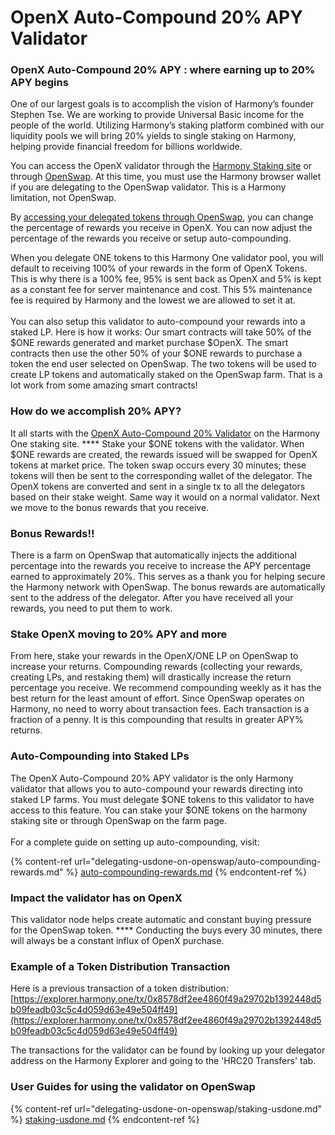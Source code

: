 # OpenX Auto-Compound 20% APY Validator

### OpenX Auto-Compound 20% APY **: where earning up to 20% APY begins**

One of our largest goals is to accomplish the vision of Harmony’s founder Stephen Tse. We are working to provide Universal Basic income for the people of the world. Utilizing Harmony’s staking platform combined with our liquidity pools we will bring 20% yields to single staking on Harmony, helping provide financial freedom for billions worldwide.

You can access the OpenX validator through the [Harmony Staking site](https://staking.harmony.one/validators/mainnet/one1j35d0vd4uzwffeawjjfukn8t9wjt8csungj0z0) or through [OpenSwap](delegating-usdone-on-openswap/).  At this time, you must use the Harmony browser wallet if you are delegating to the OpenSwap validator.  This is a Harmony limitation, not OpenSwap.

By [accessing your delegated tokens through OpenSwap](delegating-usdone-on-openswap/updating-reward-ratio.md), you can change the percentage of rewards you receive in OpenX. You can now adjust the percentage of the rewards you receive or setup auto-compounding.

When you delegate ONE tokens to this Harmony One validator pool, you will default to receiving 100% of your rewards in the form of OpenX Tokens.  This is why there is a 100% fee, 95% is sent back as OpenX and 5% is kept as a constant fee for server maintenance and cost.  This 5% maintenance fee is required by Harmony and the lowest we are allowed to set it at.  \
\
You can also setup this validator to auto-compound your rewards into a staked LP.  Here is how it works: Our smart contracts will take 50% of the $ONE rewards generated and market purchase $OpenX. The smart contracts then use the other 50% of your $ONE rewards to purchase a token the end user selected on OpenSwap. The two tokens will be used to create LP tokens and automatically staked on the OpenSwap farm. That is a lot work from some amazing smart contracts!

### **How do we accomplish 20% APY?**

It all starts with the [OpenX Auto-Compound 20% Validator](https://staking.harmony.one/validators/mainnet/one1j35d0vd4uzwffeawjjfukn8t9wjt8csungj0z0) on the Harmony One staking site.  ****  Stake your $ONE tokens with the validator.  When $ONE rewards are created, the rewards issued will be swapped for OpenX tokens at market price.  The token swap occurs every 30 minutes; these tokens will then be sent to the corresponding wallet of the delegator.  The OpenX tokens are converted and sent in a single tx to all the delegators based on their stake weight. Same way it would on a normal validator.  Next we move to the bonus rewards that you receive.

### **Bonus Rewards!!**

There is a farm on OpenSwap that automatically injects the additional percentage into the rewards you receive to increase the APY percentage earned to approximately 20%. This serves as a thank you for helping secure the Harmony network with OpenSwap. The bonus rewards are automatically sent to the address of the delegator. After you have received all your rewards, you need to put them to work.

### Stake OpenX moving to 20% APY and more

From here, stake your rewards in the OpenX/ONE LP on OpenSwap to increase your returns. Compounding rewards (collecting your rewards, creating LPs, and restaking them) will drastically increase the return percentage you receive. We recommend compounding weekly as it has the best return for the least amount of effort. Since OpenSwap operates on Harmony, no need to worry about transaction fees. Each transaction is a fraction of a penny. It is this compounding that results in greater APY% returns.

### **Auto-Compounding into Staked LPs**

The OpenX Auto-Compound 20% APY validator is the only Harmony validator that allows you to auto-compound your rewards directing into staked LP farms. You must delegate $ONE tokens to this validator to have access to this feature. You can stake your $ONE tokens on the harmony staking site or through OpenSwap on the farm page.\
\
For a complete guide on setting up auto-compounding, visit:

{% content-ref url="delegating-usdone-on-openswap/auto-compounding-rewards.md" %}
[auto-compounding-rewards.md](delegating-usdone-on-openswap/auto-compounding-rewards.md)
{% endcontent-ref %}

### **Impact the validator has on OpenX**

This validator node helps create automatic and constant buying pressure for the OpenSwap token.  ****  Conducting the buys every 30 minutes, there will always be a constant influx of OpenX purchase. &#x20;

### Example of a Token Distribution Transaction

Here is a previous transaction of a token distribution:\
[https://explorer.harmony.one/tx/0x8578df2ee4860f49a29702b1392448d5b09feadb03c5c4d059d63e49e504ff49](https://explorer.harmony.one/tx/0x8578df2ee4860f49a29702b1392448d5b09feadb03c5c4d059d63e49e504ff49)

The transactions for the validator can be found by looking up your delegator address on the Harmony Explorer and going to the 'HRC20 Transfers' tab.

### User Guides for using the validator on OpenSwap

{% content-ref url="delegating-usdone-on-openswap/staking-usdone.md" %}
[staking-usdone.md](delegating-usdone-on-openswap/staking-usdone.md)
{% endcontent-ref %}
